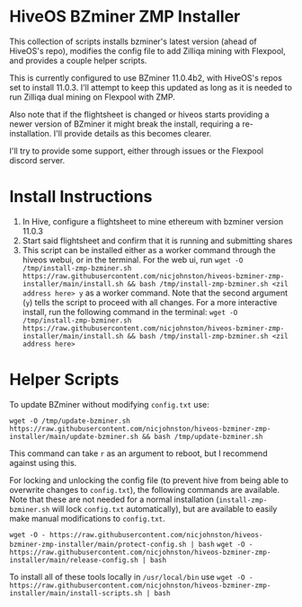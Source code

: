 # HiveOS BZminer ZMP Installer
This collection of scripts installs bzminer's latest version (ahead of HiveOS's repo), modifies the config file to add Zilliqa mining with Flexpool, and provides a couple helper scripts.

This is currently configured to use BZminer 11.0.4b2, with HiveOS's repos set to install 11.0.3.  I'll attempt to keep this updated as long as it is needed to run Zilliqa dual mining on Flexpool with ZMP.

Also note that if the flightsheet is changed or hiveos starts providing a newer version of BZminer it might break the install, requiring a re-installation.  I'll provide details as this becomes clearer.

I'll try to provide some support, either through issues or the Flexpool discord server.

# Install Instructions
1. In Hive, configure a flightsheet to mine ethereum with bzminer version 11.0.3
2. Start said flightsheet and confirm that it is running and submitting shares
3. This script can be installed either as a worker command through the hiveos webui, or in the terminal.  For the web ui, run `wget -O /tmp/install-zmp-bzminer.sh https://raw.githubusercontent.com/nicjohnston/hiveos-bzminer-zmp-installer/main/install.sh && bash /tmp/install-zmp-bzminer.sh <zil address here> y` as a worker command.  Note that the second argument (`y`) tells the script to proceed with all changes.  For a more interactive install, run the following command in the terminal: `wget -O /tmp/install-zmp-bzminer.sh https://raw.githubusercontent.com/nicjohnston/hiveos-bzminer-zmp-installer/main/install.sh && bash /tmp/install-zmp-bzminer.sh <zil address here>`

# Helper Scripts
To update BZminer without modifying `config.txt` use:

`wget -O /tmp/update-bzminer.sh https://raw.githubusercontent.com/nicjohnston/hiveos-bzminer-zmp-installer/main/update-bzminer.sh && bash /tmp/update-bzminer.sh`

This command can take `r` as an argument to reboot, but I recommend against using this.

For locking and unlocking the config file (to prevent hive from being able to overwrite changes to `config.txt`), the following commands are available.  Note that these are not needed for a normal installation (`install-zmp-bzminer.sh` will lock `config.txt` automatically), but are available to easily make manual modifications to `config.txt`.

`wget -O - https://raw.githubusercontent.com/nicjohnston/hiveos-bzminer-zmp-installer/main/protect-config.sh | bash`
`wget -O - https://raw.githubusercontent.com/nicjohnston/hiveos-bzminer-zmp-installer/main/release-config.sh | bash`

To install all of these tools locally in  `/usr/local/bin` use `wget -O - https://raw.githubusercontent.com/nicjohnston/hiveos-bzminer-zmp-installer/main/install-scripts.sh | bash`
